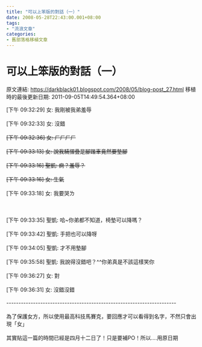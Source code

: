 ```yaml
---
title: "可以上笨版的對話（一）"
date: 2008-05-28T22:43:00.001+08:00
tags: 
- "流浪文章"
categories:
- 舊部落格移植文章
---
```


# 可以上笨版的對話（一）

原文連結: https://darkblack01.blogspot.com/2008/05/blog-post_27.html
移植時的最後更新日期: 2011-09-05T14:49:54.364+08:00

[下午 09:32:29] 女: 我剛被我弟羞辱<br /><br />[下午 09:32:33] 女: 沒錯~~<br /><br />[下午 09:32:36] 女: ㄏㄏㄏㄏ<br /><br />[下午 09:33:13] 女: 說我騎摺疊是腳踏車竟然要墊腳<br /><br />[下午 09:33:16] 聖凱: 痾？羞辱？<br /><br />[下午 09:33:16] 女: 生氣~~<br /><br />[下午 09:33:18] 女: 我要哭ㄌ<br /><br /><a name='more'></a><br /><br />[下午 09:33:35] 聖凱: 哈~你弟都不知道，椅墊可以降嗎？<br /><br />[下午 09:33:42] 聖凱: 手把也可以降呀<br /><br />[下午 09:34:05] 聖凱: 才不用墊腳<br /><br />[下午 09:35:58] 聖凱: 我說得沒錯吧？^^你弟真是不該這樣笑你<br /><br />[下午 09:36:27] 女: 對<br /><br />[下午 09:36:31] 女: 沒錯沒錯<br /><br />----------------------------------------------------------------------<br /><br />為了保護女方，所以使用最高科技馬賽克，要回應才可以看得到名字，不然只會出現「女」<br /><br />其實貼這一篇的時間已經是四月十二日了！只是要補PO！所以....用原日期
